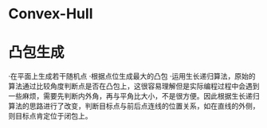 # Convex-Hull
# 凸包生成
·在平面上生成若干随机点
·根据点位生成最大的凸包
·运用生长递归算法，原始的算法通过比较角度判断点是否在凸包上，这很容易理解但是实际编程过程中会遇到一些麻烦，需要先判断内外角，再与平角比大小，不是很方便。因此根据生长递归算法的思路进行了改变，判断目标点与前后点连线的位置关系，如在直线的外侧，则目标点肯定位于闭包上。
